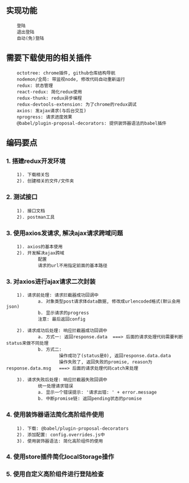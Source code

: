 ## 实现功能
		登陆
		退出登陆
		自动(免)登陆

## 需要下载使用的相关插件
		octotree: chrome插件, github仓库结构导航
		nodemon/全局: 带监视node, 修改代码自动重新运行
		redux: 状态管理
		react-redux: 简化redux使用
		redux-thunk: redux异步编程
		redux-devtools-extension: 为了chrome的redux调试
		axios: 发ajax请求(与后台交互)
		nprogress: 请求进度效果
		@babel/plugin-proposal-decorators: 提供装饰器语法的babel插件

## 编码要点
### 1. 搭建redux开发环境
		1). 下载相关包
		2). 创建相关的文件/文件夹

### 2. 测试接口
		1). 接口文档
		2). postman工具

### 3. 使用axios发请求, 解决ajax请求跨域问题
		1). axios的基本使用
		2). 开发解决ajax跨域
				配置
				请求的url不用指定前面的基本路径

### 3. 对axios进行ajax请求二次封装
		1). 请求前处理: 请求拦截器成功回调中
				a. 对象类型post请求体data数据, 修改成urlencoded格式(默认会用json)
				b. 显示请求的progress
				注意: 最后返回config

		2). 请求成功后处理: 响应拦截器成功回调中
				a. 方式一: 返回response.data  ===> 后面的请求处理代码需要判断status来做不同处理
				b. 方式二:
						操作成功了(status是0), 返回response.data.data  
						操作失败了, 返回失败的promise, reason为response.data.msg   ===> 后面的请求处理代码catch来处理

		3). 请求失败后处理: 响应拦截器失败回调中
				统一处理请求错误
				a. 显示一个错误提示: '请求出错: ' + error.message
				b. 中断promise链: 返回pending状态的promise

### 4. 使用装饰器语法简化高阶组件使用
		1). 下载: @babel/plugin-proposal-decorators
		2). 添加配置: config.overrides.js中
		3). 使用装饰器语法: 简化高阶组件的使用

### 4. 使用store插件简化localStorage操作

### 5. 使用自定义高阶组件进行登陆检查


